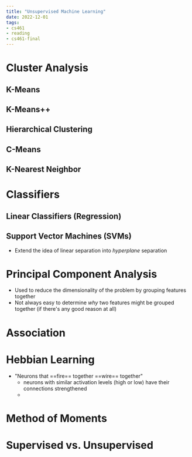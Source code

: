 ```yaml
---
title: "Unsupervised Machine Learning"
date: 2022-12-01
tags:
- cs461
- reading
- cs461-final
---
```


# Cluster Analysis

## K-Means

## K-Means++

## Hierarchical Clustering

## C-Means

## K-Nearest Neighbor

# Classifiers

## Linear Classifiers (Regression)



## Support Vector Machines (SVMs)

* Extend the idea of linear separation into *hyperplane* separation

# Principal Component Analysis

* Used to reduce the dimensionality of the problem by grouping features together
* Not always easy to determine *why* two features might be grouped together (if there's any good reason at all)

# Association

# Hebbian Learning

* "Neurons that ==fire== together ==wire== together"
	* neurons with similar activation levels (high or low) have their connections strengthened
	* 

# Method of Moments

# Supervised vs. Unsupervised


